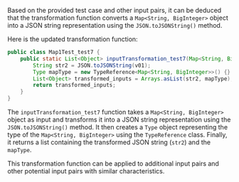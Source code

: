 Based on the provided test case and other input pairs, it can be deduced that the transformation function converts a `Map<String, BigInteger>` object into a JSON string representation using the `JSON.toJSONString()` method.

Here is the updated transformation function:

```java
public class Map1Test_test7 {
    public static List<Object> inputTransformation_test7(Map<String, BigInteger> v01) {
        String str2 = JSON.toJSONString(v01);
        Type mapType = new TypeReference<Map<String, BigInteger>>() {}.getType();
        List<Object> transformed_inputs = Arrays.asList(str2, mapType);
        return transformed_inputs;
    }
}
```

The `inputTransformation_test7` function takes a `Map<String, BigInteger>` object as input and transforms it into a JSON string representation using the `JSON.toJSONString()` method. It then creates a `Type` object representing the type of the `Map<String, BigInteger>` using the `TypeReference` class. Finally, it returns a list containing the transformed JSON string (`str2`) and the `mapType`.

This transformation function can be applied to additional input pairs and other potential input pairs with similar characteristics.